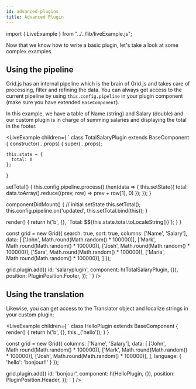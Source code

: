 ```yaml
---
id: advanced-plugins
title: Advanced Plugin
---
```


import { LiveExample } from "../../lib/liveExample.js";

Now that we know how to write a basic plugin, let's take a look at some complex examples.

## Using the pipeline

Grid.js has an internal pipeline which is the brain of Grid.js and takes care of processing, filter and refining the data.
You can always get access to the current pipeline by using `this.config.pipeline` in your plugin component (make sure you have extended `BaseComponent`).

In this example, we have a table of Name (string) and Salary (double) and our custom plugin is in charge of summing salaries
and displaying the total in the footer.

<LiveExample children={
`
class TotalSalaryPlugin extends BaseComponent {
  constructor(...props) {
    super(...props);
    
    this.state = {
      total: 0
    };
  }
  
  setTotal() {
    this.config.pipeline.process().then(data => {
      this.setState({
        total: data.toArray().reduce((prev, row) => prev + row[1], 0)
      });
    });
  }
  
  componentDidMount() {
    // initial setState
    this.setTotal();
    this.config.pipeline.on('updated', this.setTotal.bind(this));
  }
  
  render() {
    return h('b', {}, \`Total: $\${this.state.total.toLocaleString()}\`);
  }
}
  
const grid = new Grid({
  search: true,
  sort: true,
  columns: ['Name', 'Salary'],
  data: [
    ['John', Math.round(Math.random() * 100000)],
    ['Mark', Math.round(Math.random() * 100000)],
    ['Josh', Math.round(Math.random() * 100000)],
    ['Sara', Math.round(Math.random() * 100000)],
    ['Maria', Math.round(Math.random() * 100000)],
  ]
});
  
grid.plugin.add({
  id: 'salaryplugin',
  component: h(TotalSalaryPlugin, {}),
  position: PluginPosition.Footer,
});
`
} />

## Using the translation

Likewise, you can get access to the Translator object and localize strings in your custom plugin:

<LiveExample children={
`
class HelloPlugin extends BaseComponent {
  render() {
    return h('b', {}, this._('hello'));
  }
}
  
const grid = new Grid({
  columns: ['Name', 'Salary'],
  data: [
    ['John', Math.round(Math.random() * 100000)],
    ['Mark', Math.round(Math.random() * 100000)],
    ['Josh', Math.round(Math.random() * 100000)],
  ],
  language: {
    'hello': 'bonjour!!'
  }
});
  
grid.plugin.add({
  id: 'bonjour',
  component: h(HelloPlugin, {}),
  position: PluginPosition.Header,
});
`
} />
